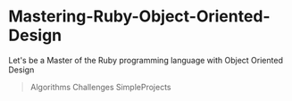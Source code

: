 # Mastering-Ruby-Object-Oriented-Design
Let's be a Master of the Ruby programming language with Object Oriented Design

> Algorithms
> Challenges
> SimpleProjects
